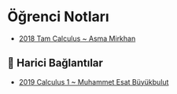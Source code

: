 # Öğrenci Notları

<!--Index-->

- [2018 Tam Calculus ~ Asma Mirkhan](./2018%20Tam%20Calculus%20~%20Asma%20Mirkhan.pdf)

<!--Index-->

## 🔗 Harici Bağlantılar

- [2019 Calculus 1 ~ Muhammet Esat Büyükbulut](http://muhammetesatbuyukbulut.com/category/dersler/calc-1/)
